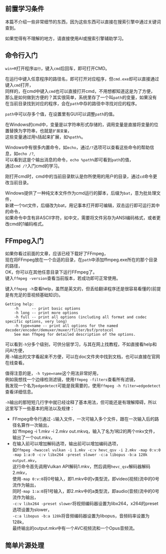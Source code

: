 ## 前置学习条件
本篇不介绍一些非常细节的东西，因为这些东西可以直接在搜索引擎中通过关键词查到。  

如果觉得有不理解的地方，请直接使用AI或搜索引擎辅助学习。



## 命令行入门
`win+R`打开程序`运行`，键入`cmd`后回车，即可打开CMD。

在运行中键入任意程序的路径名，即可打开对应程序，但`cmd.exe`却可以直接通过键入`cmd`打开，  
同样的，在cmd中键入`cmd`也可以直接打开cmd，不用想都知道这是为了方便，  
那么是如何做到方便的？其实很简单，系统里存了一个叫`path`的变量，如果没有在当前目录找到对应的程序，会在`path`中存的路径中寻找对应的程序。

`path`中可以存多个值，在设置里有GUI可以调整`path`的值。

在Windows的cmd中，变量是以字符串形式存储的，调用变量是直接将变量的位置替换为字符串，也就是`扩展变量`，  
这些变量通过用`%`括起来扩展，如`%path%`。

Windows中有很多内置命令，如`echo`，通过`/?`选项可以查看这些命令的帮助信息，如`echo /?`,  
可以看到这是个输出消息的命令，`echo %path%`即可看到`path`的值，  
通过`cmd /?`入门cmd的学习。

刚打开cmd时，cmd中的当前目录默认是你所使用的用户的目录，通过`cd`命令更改当前目录。

Windows提供了一种纯文本文件作为cmd运行的脚本，后缀为`bat`，意为批处理文件，  
新建一个txt文件，后缀改为bat，用记事本打开即可编辑，双击运行即可运行其中的命令，  
如果命令中含有非ASCII字符，如中文，需要将文件另存为ANSI编码格式，或者更改cmd的1编码格式。



## FFmpeg入门
如果你看过前面的文章，应该已经下载好了FFmpeg，  
现在将FFmpeg放在一个合适的目录，在`path`中添加ffmpeg.exe所在的那个目录的路径，  
OK，你可以在其他任意目录下运行FFmpeg了。  
键入`ffmpeg -version`查看当前版本，若成功即可正常使用。

键入`ffmpeg -h`查看help，虽然是英文的，但丢给翻译程序还是很容易看懂的(前提是有充足的音视频基础知识)。  
```
Getting help:
    -h      -- print basic options
    -h long -- print more options
    -h full -- print all options (including all format and codec specific options, very long)
    -h type=name -- print all options for the named decoder/encoder/demuxer/muxer/filter/bsf/protocol
    See man ffmpeg for detailed description of the options.
```
可以看到`-h`分多个级别，可供分层学习，与其在网上找教程，不如直接看help和问AI方便，  
用`-h`输出的文字看起来不方便，可以在doc文件夹中找到文档，也可以直接在官网在线查看。

值得注意的是，`-h type=name`这个用法非常好用，  
例如我想找一个边缘检测滤镜，使用`ffmpeg -filters`查看所有滤镜，  
我发现一个名为`edgedetect`可能是我需要的，使用`ffmpeg -h filter=edgedetect`查看详细信息。

`-h`输出的那短短几行字中就已经诠释了基本用法，但可能还是有理解障碍，所以这里写下一些基本的用法以及规律：  
* FFmpeg命令行通过`-i`输入文件，一次可输入多个文件，跟在一次输入后的路径名算作一次输出，  
  如`ffmpeg -i 1.mkv -i 2.mkv out.mkvq，输入了名为1和2的两个mkv文件，输出了一个out.mkv。
* 在输入前可以增加解码选项，输出前可以增加编码选项，  
  如`ffmpeg -hwaccel vulkan -i 1.mkv -c:v hevc_qsv -i 2.mkv -map 0:v:0 -map 1:a:0 -c:v libx264 -preset slower -c:a libopus -b:a 128k output.mkv`，  
  这行命令首先调用Vulkan API解码1.mkv，然后调用`hevc_qsv`解码器解码2.mkv，  
  使用`-map 0:v:0`将0号输入，即1.mkv中的v类型流，即video(视频)流中的0号流作为输出，  
  同时`-map 1:a:0`将1号输入，即2.mkv中的a类型流，即audio(音频)流中的0号流作为输出，  
  `-c:v libx264 -preset slower`将视频编码器设置为libx264，x264的preset选项设置为slower，  
  `-c:a libopus -b:a 128k`将音频编码器设置为libopus，音频码率设置为128k，  
  最终输出的output.mkv中有一个AVC视频流和一个Opus音频流。



## 简单片源处理

